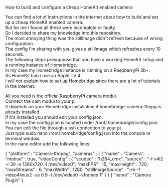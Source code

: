 How to build and configure a cheap HomeKit enabled camera  
  
You can find a lot of instructions in the internet about how to build and set up a cheap HomeKit enabled camera.  
But for me I found all these were incomplete or faulty.  
So I decided to share my knowledge into this repository.  
The most annoying thing was the stillImage didn't refresh because of wrong configuration.  
The config I'm sharing with you gives a stillImage which refreshes every 10 seconds.  
The following steps presuppose that you have a working HomeKit setup and a running instance of Homebridge.  
In my case my Homebridge instance is running on a RaspberryPi 3b+.  
As HomeKit hub i use an Apple TV 4.  
I will not explain how to set up Homebridge since there are a lot of tutorials in the internet.  
  
All you need is the official RaspberryPi camera modul.  
Connect the cam modul to your pi.  
It depends on your Homebridge installation if homebridge-camera-ffmpg is already installed.  
If it's installed you should edit your config.json.  
In my case the config.json is located under /root/.homebridge/config.json.  
You can edit the file through a ssh connection to your pi.  
Just type sudo nano /root/.homebridge/config.json into the console or terminal window.  
In the nano editor add the following lines:  
  
{
  "platform" : "Camera-ffmpeg",
  "cameras" : [
    {
      "name" : "Camera",
      "motion" : true,
      "videoConfig" : {
        "vcodec" : "h264_omx",
        "source" : "-f v4l2 -r 30 -s 1280x720 -i /dev/video0",
        "maxFPS" : 15,
        "maxHeight" : 720,
        "maxStreams" : 6,
        "maxWidth" : 1280,
        "stillImageSource" : "-re -f video4linux2 -ss 0.9 -i /dev/video0 -vframes 1"
      }
    }
  ]
  "name" : "Camera Plugin"
}

